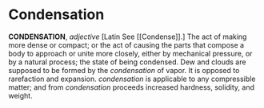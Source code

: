 # Condensation

**CONDENSATION**, _adjective_ \[Latin See [[Condense]].\] The act of making more dense or compact; or the act of causing the parts that compose a body to approach or unite more closely, either by mechanical pressure, or by a natural process; the state of being condensed. Dew and clouds are supposed to be formed by the _condensation_ of vapor. It is opposed to rarefaction and expansion. _condensation_ is applicable to any compressible matter; and from _condensation_ proceeds increased hardness, solidity, and weight.